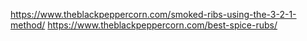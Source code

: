 



https://www.theblackpeppercorn.com/smoked-ribs-using-the-3-2-1-method/
https://www.theblackpeppercorn.com/best-spice-rubs/